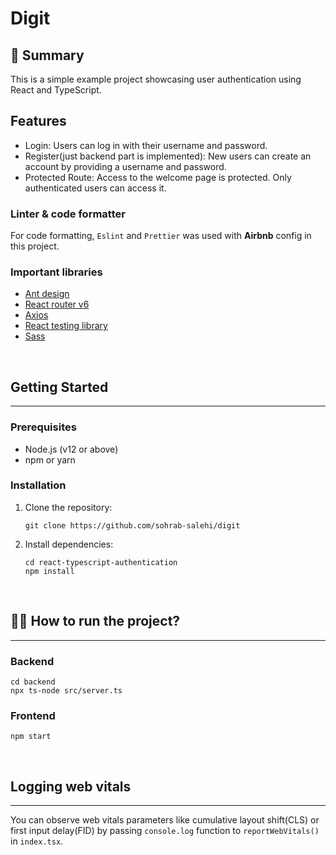 # Digit

## 💫 Summary

This is a simple example project showcasing user authentication using React and TypeScript.

## Features

- Login: Users can log in with their username and password.
- Register(just backend part is implemented): New users can create an account by providing a username and password.
- Protected Route: Access to the welcome page is protected. Only authenticated users can access it.

### Linter & code formatter
For code formatting, `Eslint` and `Prettier` was used with **Airbnb** config in this project.

### Important libraries
* [Ant design](https://ant.design/)
* [React router v6](https://reactrouter.com/)
* [Axios](https://axios-http.com/)
* [React testing library](https://testing-library.com/docs/react-testing-library/intro/)
* [Sass](https://sass-lang.com/)

<br />

## Getting Started
---
### Prerequisites

- Node.js (v12 or above)
- npm or yarn

### Installation

1. Clone the repository:

   ```
   git clone https://github.com/sohrab-salehi/digit
   ```

2. Install dependencies:
    ```
    cd react-typescript-authentication
    npm install
    ```

<br />


## 🏃‍♂️ How to run the project?
---
### Backend

    cd backend
    npx ts-node src/server.ts

### Frontend
    npm start

<br />

## Logging web vitals
---
You can observe web vitals parameters like cumulative layout shift(CLS) or first input delay(FID) by passing `console.log` function to `reportWebVitals()` in `index.tsx`.

<br />
